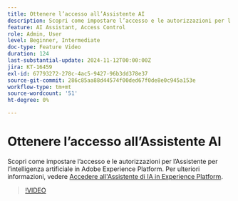 ```yaml
---
title: Ottenere l’accesso all’Assistente AI
description: Scopri come impostare l’accesso e le autorizzazioni per l’Assistente per l’intelligenza artificiale in Adobe Experience Platform.
feature: AI Assistant, Access Control
role: Admin, User
level: Beginner, Intermediate
doc-type: Feature Video
duration: 124
last-substantial-update: 2024-11-12T00:00:00Z
jira: KT-16459
exl-id: 67793272-278c-4ac5-9427-96b3dd378e37
source-git-commit: 286c85aa88d44574f00ded67f0de8e0c945a153e
workflow-type: tm+mt
source-wordcount: '51'
ht-degree: 0%

---
```


# Ottenere l’accesso all’Assistente AI

Scopri come impostare l’accesso e le autorizzazioni per l’Assistente per l’intelligenza artificiale in Adobe Experience Platform. Per ulteriori informazioni, vedere [Accedere all&#39;Assistente di IA in Experience Platform](https://experienceleague.adobe.com/en/docs/experience-platform/ai-assistant/access).

>[!VIDEO](https://video.tv.adobe.com/v/3436470/?learn=on&enablevpops)

